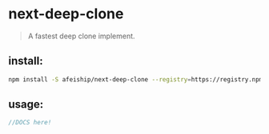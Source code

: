 # next-deep-clone
> A fastest  deep clone implement.

## install:
```bash
npm install -S afeiship/next-deep-clone --registry=https://registry.npm.taobao.org
```

## usage:
```js
//DOCS here!
```

